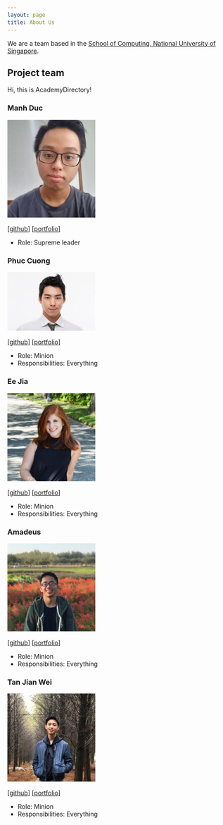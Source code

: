 ```yaml
---
layout: page
title: About Us
---
```


We are a team based in the [School of Computing, National University of Singapore](http://www.comp.nus.edu.sg).

## Project team

Hi, this is AcademyDirectory!


### Manh Duc

<img src="images/team/hmanhduc2k.png" width="200px">

[[github](https://github.com/johndoe)]
[[portfolio](team/hmanhduc2k.md)]

* Role: Supreme leader

### Phuc Cuong

<img src="images/team/phuccuongngo99.png" width="200px">

[[github](http://github.com/johndoe)]
[[portfolio](team/phuccuongngo99.md)]

* Role: Minion
* Responsibilities: Everything

### Ee Jia

<img src="images/team/cheweejia.png" width="200px">

[[github](http://github.com/johndoe)]
[[portfolio](team/johndoe.md)]

* Role: Minion
* Responsibilities: Everything

### Amadeus

<img src="images/team/amadeus-winarto.jpeg" width="200px">

[[github](http://github.com/amadeus-winarto)]
[[portfolio](team/amadeus-winarto.md)]

* Role: Minion
* Responsibilities: Everything

### Tan Jian Wei

<img src="images/team/jianoway.png" width="200px">

[[github](https://github.com/jianoway/)]
[[portfolio](team/jianoway.md)]

* Role: Minion
* Responsibilities: Everything
